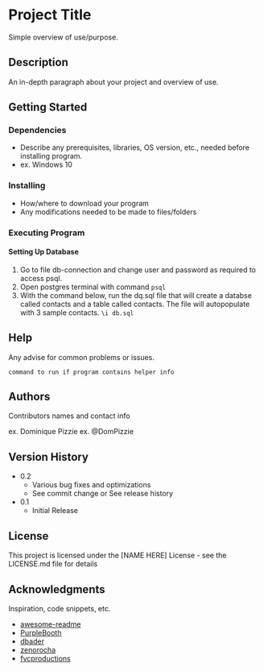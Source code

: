 # Project Title
Simple overview of use/purpose.

## Description
An in-depth paragraph about your project and overview of use.

## Getting Started
  ### Dependencies
  * Describe any prerequisites, libraries, OS version, etc., needed before installing program.
  * ex. Windows 10
  ### Installing
  * How/where to download your program
  * Any modifications needed to be made to files/folders
  ### Executing Program
  #### Setting Up Database
  1. Go to file db-connection and change user and password as required to access psql.
  2. Open postgres terminal with command ```psql```
  3. With the command below, run the dq.sql file that will create a databse called contacts and a table called contacts. The file will autopopulate with 3 sample contacts. ```\i db.sql```
    

## Help
Any advise for common problems or issues.
```
command to run if program contains helper info
```
## Authors
Contributors names and contact info

ex. Dominique Pizzie
ex. @DomPizzie

## Version History
* 0.2
  * Various bug fixes and optimizations
  * See commit change or See release history
* 0.1
  * Initial Release

## License
This project is licensed under the [NAME HERE] License - see the LICENSE.md file for details

## Acknowledgments
Inspiration, code snippets, etc.

* [awesome-readme](https://github.com/matiassingers/awesome-readme)
* [PurpleBooth](https://gist.github.com/PurpleBooth/109311bb0361f32d87a2)
* [dbader](https://github.com/dbader/readme-template)
* [zenorocha](https://gist.github.com/zenorocha/4526327)
* [fvcproductions](https://gist.github.com/fvcproductions/1bfc2d4aecb01a834b46)